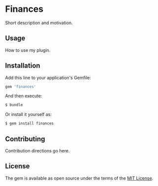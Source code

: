 # Finances
Short description and motivation.

## Usage
How to use my plugin.

## Installation
Add this line to your application's Gemfile:

```ruby
gem 'finances'
```

And then execute:
```bash
$ bundle
```

Or install it yourself as:
```bash
$ gem install finances
```

## Contributing
Contribution directions go here.

## License
The gem is available as open source under the terms of the [MIT License](http://opensource.org/licenses/MIT).
